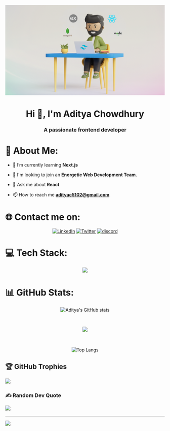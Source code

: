 ![Cover Image](/assets/banner.png)

<h1 align="center">Hi 👋, I'm Aditya Chowdhury</h1>
<h3 align="center">A passionate frontend developer</h3>

# 💫 About Me:

- 🌱 I’m currently learning **Next.js**

- 👯 I'm looking to join an **Energetic Web Development Team**.

- 💬 Ask me about **React**

- 📫 How to reach me **adityac5102@gmail.com**

# 🌐 Contact me on:

<div align='center'>

[![LinkedIn](https://img.shields.io/badge/LinkedIn-%230077B5.svg?logo=linkedin&logoColor=white)](https://linkedin.com/in/aditya-chowdhury-durjoy) [![Twitter](https://img.shields.io/badge/Twitter-%231DA1F2.svg?logo=Twitter&logoColor=white)](https://twitter.com/aditya_durjoy2)
[![discord](https://img.shields.io/badge/Discord-5865F2?logo=discord&logoColor=white)](https://discordapp.com/users/aditya6643)

</div>

# 💻 Tech Stack:

<p align="center">
  <a href="https://skillicons.dev">
    <img src="https://skillicons.dev/icons?i=html,css,js,github,mongodb,express,react,nodejs,tailwind,materialui,bootstrap,firebase&perline=4" />
  </a>
</p>

# 📊 GitHub Stats:

<div align='center'>

![Aditya's GitHub stats](https://github-readme-stats.vercel.app/api?username=AdityaChowdhury2&show_icons=true&theme=graywhite&card_width=450&hide=stars,issues&custom_title=Aditya's%20GitHub%20Stats)

<br/>

![](https://github-readme-streak-stats.herokuapp.com/?user=AdityaChowdhury2&theme=transparent&hide_border=false&card_width=800&hide_border=true)

<br/>

![Top Langs](https://github-readme-stats.vercel.app/api/top-langs/?username=AdityaChowdhury2&layout=pie&theme=transparent&hide_border=true)

</div>

## 🏆 GitHub Trophies

![](https://github-profile-trophy.vercel.app/?username=AdityaChowdhury2&margin-w=10&&theme=oldie&margin-h=10&title=Repositories,Experience,PullRequest,Commits,Joined2020)

### ✍️ Random Dev Quote

![](https://quotes-github-readme.vercel.app/api?type=horizontal&theme=nord)

---

[![](https://visitcount.itsvg.in/api?id=AdityaChowdhury2&icon=0&color=1)](https://visitcount.itsvg.in)
